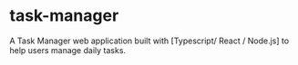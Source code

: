 # task-manager
A Task Manager web application built with [Typescript/ React / Node.js] to help users manage daily tasks.
